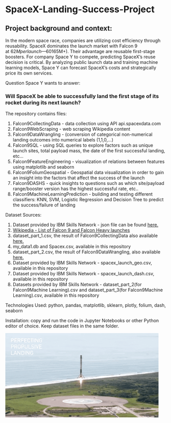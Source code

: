 # SpaceX-Landing-Success-Project

## Project background and context:
In the modern space race, companies are utilizing cost efficiency through reusability. 
SpaceX dominates the launch market with Falcon 9 at $62M per launch—60% cheaper than competitors ($165M+). Their advantage are reusable first-stage boosters.
For company Space Y to compete, predicting SpaceX’s reuse decision is critical. By analyzing public launch data and training machine learning models, Space Y can forecast SpaceX’s costs and strategically price its own services.

Question Space Y wants to answer:
### Will SpaceX be able to successfully land the first stage of its rocket during its next launch?

The repository contains files:
  1. Falcon9CollectingData - data collection using API api.spacexdata.com
  2. Falcon9WebScraping - web scraping Wikipedia content
  3. Falcon9DataWrangling - (conversion of categorical non-numerical landing outcomes into numerical labels (1,1,0,…)
  4. Falcon9SQL - using SQL queries to explore factors such as unique launch sites, total payload mass, the date of the first successful landing, etc... 
  5. Falcon9FeatureEngineering - visualization of relations between features using matplotlib and seaborn
  6. Falcon9FoliumGeospatial - Geospatial data visualization in order to gain an insight into the factors that affect the success of the launch
  7. Falcon9DASHS - quick insights to questions such as which site/payload range/booster version has the highest successful rate, etc..
  8. Falcon9MachineLearningPrediction - building and testing different classifiers: KNN, SVM, Logistic Regression and Decision Tree to predict the success/failure of landing 
     
Dataset Sources: 
  1. Dataset provided by IBM Skills Network - json file can be found [here.](https://cf-courses-data.s3.us.cloud-object-storage.appdomain.cloud/IBM-DS0321EN-SkillsNetwork/datasets/API_call_spacex_api.json)
  2. [Wikipedia - List of Falcon 9 and Falcon Heavy launches](https://en.wikipedia.org/w/index.php?title=List_of_Falcon_9_and_Falcon_Heavy_launches&oldid=1027686922)
  3. dataset_part_1.csv, the result of Falcon9CollectingData also available [here.](https://cf-courses-data.s3.us.cloud-object-storage.appdomain.cloud/IBM-DS0321EN-SkillsNetwork/datasets/dataset_part_1.csv)
  4. my_data1.db and Spacex.csv, available in this repository
  5. dataset_part_2.csv, the result of Falcon9DataWrangling, also available [here.](https://cf-courses-data.s3.us.cloud-object-storage.appdomain.cloud/IBM-DS0321EN-SkillsNetwork/datasets/dataset_part_2.csv)
  6. Dataset provided by IBM Skills Network - spacex_launch_geo.csv, available in this repository
  7. Dataset provided by IBM Skills Network - spacex_launch_dash.csv, available in this repository
  8. Datasets provided by IBM Skills Network - dataset_part_2(for Falcon9Machine Learning).csv and dataset_part_3(for Falcon9Machine Learning).csv, available in this repository

Technologies Used: python, pandas, matplotlib, sklearn, plotly, folium, dash, seaborn

Installation: copy and run the code in Jupyter Notebooks or other Python editor of choice. Keep dataset files in the same folder.

![First_stage_landing](https://github.com/natvnu/SpaceX-Landing-Success-Project/blob/main/landing_1.gif?raw=true)



